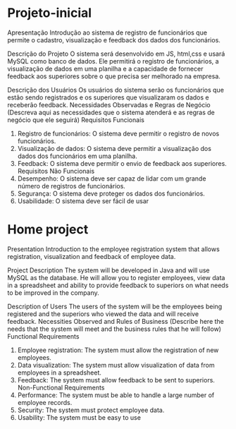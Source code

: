 # Projeto-inicial

Apresentação
Introdução ao sistema de registro de funcionários que permite o cadastro,
visualização e feedback dos dados dos funcionários.

Descrição do Projeto
O sistema será desenvolvido em JS, html,css  e usará MySQL como banco de dados. Ele
permitirá o registro de funcionários, a visualização de dados em uma planilha e a
capacidade de fornecer feedback aos superiores sobre o que precisa ser melhorado
na empresa.

Descrição dos Usuários
Os usuários do sistema serão os funcionários que estão sendo registrados e os
superiores que visualizaram os dados e receberão feedback.
Necessidades Observadas e Regras de
Negócio
(Descreva aqui as necessidades que o sistema atenderá e as regras de negócio que
ele seguirá)
Requisitos Funcionais

1. Registro de funcionários: O sistema deve permitir o registro de novos
funcionários.
2. Visualização de dados: O sistema deve permitir a visualização dos dados dos
funcionários em uma planilha.
3. Feedback: O sistema deve permitir o envio de feedback aos superiores.
Requisitos Não Funcionais
1. Desempenho: O sistema deve ser capaz de lidar com um grande número de
registros de funcionários.
2. Segurança: O sistema deve proteger os dados dos funcionários.
3. Usabilidade: O sistema deve ser fácil de usar

# Home project

Presentation
Introduction to the employee registration system that allows registration,
visualization and feedback of employee data.

Project Description
The system will be developed in Java and will use MySQL as the database. He
will allow you to register employees, view data in a spreadsheet and
ability to provide feedback to superiors on what needs to be improved
in the company.

Description of Users
The users of the system will be the employees being registered and the
superiors who viewed the data and will receive feedback.
Necessities Observed and Rules of
Business
(Describe here the needs that the system will meet and the business rules that
he will follow)
Functional Requirements

1. Employee registration: The system must allow the registration of new
employees.
2. Data visualization: The system must allow visualization of data from
employees in a spreadsheet.
3. Feedback: The system must allow feedback to be sent to superiors.
Non-Functional Requirements
1. Performance: The system must be able to handle a large number of
employee records.
2. Security: The system must protect employee data.
3. Usability: The system must be easy to use
